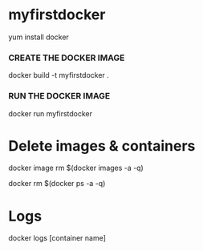 # myfirstdocker
yum install docker

### CREATE THE DOCKER IMAGE 
docker build -t myfirstdocker .

### RUN THE DOCKER IMAGE 
docker run myfirstdocker

# Delete images & containers

docker image rm $(docker images -a -q)

docker rm $(docker ps -a -q)

# Logs
docker logs [container name]
